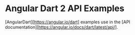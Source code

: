 # Angular Dart 2 API Examples

[AngularDart][https://angular.io/dart] examples use in the [API documentation][https://angular.io/docs/dart/latest/api/].
